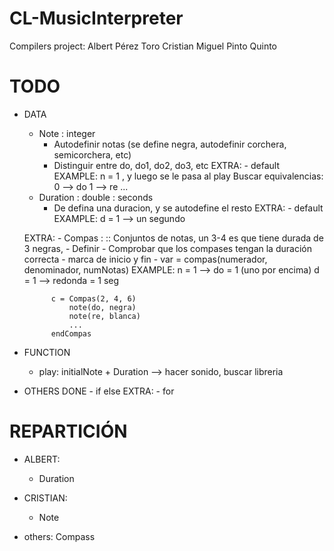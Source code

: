 # CL-MusicInterpreter
Compilers project:
Albert Pérez Toro
Cristian Miguel Pinto Quinto

# TODO #
- DATA
	- Note : integer
		- Autodefinir notas (se define negra, autodefinir corchera, semicorchera, etc)
		- Distinguir entre do, do1, do2, do3, etc
		EXTRA: - default
		EXAMPLE:
			n = 1 , y luego se le pasa al play
				Buscar equivalencias:
					0 --> do
					1 --> re
					...
	- Duration : double : seconds
		- De defina una duracion, y se autodefine el resto
		EXTRA: - default
		EXAMPLE: 
			d = 1 --> un segundo

	EXTRA: - Compas :   :: Conjuntos de notas, un 3-4 es que tiene durada de 3 negras, 
		- Definir
		- Comprobar que los compases tengan la duración correcta
		- marca de inicio y fin
		- var = compas(numerador, denominador, numNotas)
		EXAMPLE:
			n = 1 --> do = 1 (uno por encima)
			d = 1 --> redonda = 1 seg

			c = Compas(2, 4, 6)
				note(do, negra)
				note(re, blanca)
				...
			endCompas


- FUNCTION
	- play: initialNote + Duration --> hacer sonido, buscar libreria

- OTHERS
	DONE - if else
	EXTRA: - for


# REPARTICIÓN #
- ALBERT:
	- Duration

- CRISTIAN:
	- Note

- others: Compass
